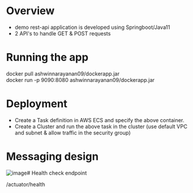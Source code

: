 # Overview
- demo rest-api application is developed using Springboot/Java11
- 2 API's to handle GET & POST requests


# Running the app
  docker pull ashwinnarayanan09/dockerapp.jar    
  docker run -p 9090:8080 ashwinnarayanan09/dockerapp.jar

# Deployment 
- Create a Task definition in AWS ECS and specify the above container.    
- Create a Cluster and run the above task in the cluster (use default VPC and subnet & allow traffic in the security group)

# Messaging design
![image](https://user-images.githubusercontent.com/18032733/190396800-cdceb7d1-5b9f-4534-9181-dbb555569a79.png)# Health check endpoint

/actuator/health
